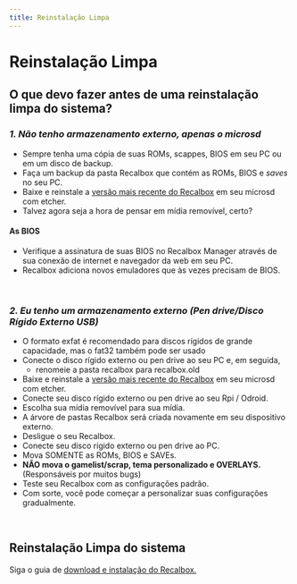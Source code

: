 ```yaml
---
title: Reinstalação Limpa
---
```


# Reinstalação Limpa

## O que devo fazer antes de uma reinstalação limpa do sistema? <a id="o-que-devo-fazer-antes-de-uma-reinstalacao-limpa-do-sistema"></a>

### _**1.** Não tenho armazenamento externo, apenas o microsd_ <a id="1-nao-tenho-armazenamento-externo-apenas-o-microsd"></a>

* Sempre tenha uma cópia de suas ROMs, scappes, BIOS em seu PC ou em um disco de backup.
* Faça um backup da pasta Recalbox que contém as ROMs, BIOS e _saves_ no seu PC.
* Baixe e reinstale a [versão mais recente do Recalbox](https://archive.recalbox.com/) em seu microsd com etcher.
* Talvez agora seja a hora de pensar em mídia removível, certo?

#### As BIOS <a id="les-bios"></a>

* Verifique a assinatura de suas BIOS no Recalbox Manager através de sua conexão de internet e navegador da web em seu PC.
* Recalbox adiciona novos emuladores que às vezes precisam de BIOS.

​

### _**2.** Eu tenho um armazenamento externo \(Pen drive/Disco Rígido Externo USB\)_ <a id="2-eu-tenho-um-armazenamento-externo-pen-drive-disco-rigido-externo-usb"></a>

* O formato exfat é recomendado para discos rígidos de grande capacidade, mas o fat32 também pode ser usado
* Conecte o disco rígido externo ou pen drive ao seu PC e, em seguida,
  * renomeie a pasta recalbox para recalbox.old
* Baixe e reinstale a [versão mais recente do Recalbox](https://archive.recalbox.com/) em seu microsd com etcher.
* Conecte seu disco rígido externo ou pen drive ao seu Rpi / Odroid.
* Escolha sua mídia removível para sua mídia.
* A árvore de pastas Recalbox será criada novamente em seu dispositivo externo.
* Desligue o seu Recalbox.
* Conecte seu disco rígido externo ou pen drive ao PC.
* Mova SOMENTE as ROMs, BIOS e SAVEs.
* **NÃO mova o gamelist/scrap, tema personalizado e OVERLAYS.** \(Responsáveis por muitos bugs\)
* Teste seu Recalbox com as configurações padrão.
* Com sorte, você pode começar a personalizar suas configurações gradualmente.

​

## Re**instalação Limpa do sistema** <a id="reinstalacao-limpa-do-sistema"></a>

Siga o guia de [download e instalação do Recalbox.](/v/portugues/manual-basico/primeiros-passos/preparacao-e-instalacao-do-recalbox)

